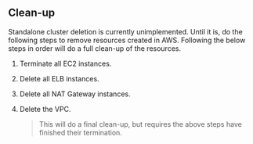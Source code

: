 ## Clean-up

Standalone cluster deletion is currently unimplemented. Until it is, do the
following steps to remove resources created in AWS. Following the below steps in order will do a full clean-up of the resources.

1. Terminate all EC2 instances.

1. Delete all ELB instances.

1. Delete all NAT Gateway instances.

1. Delete the VPC.

    > This will do a final clean-up, but requires the above steps have finished
    > their termination.
